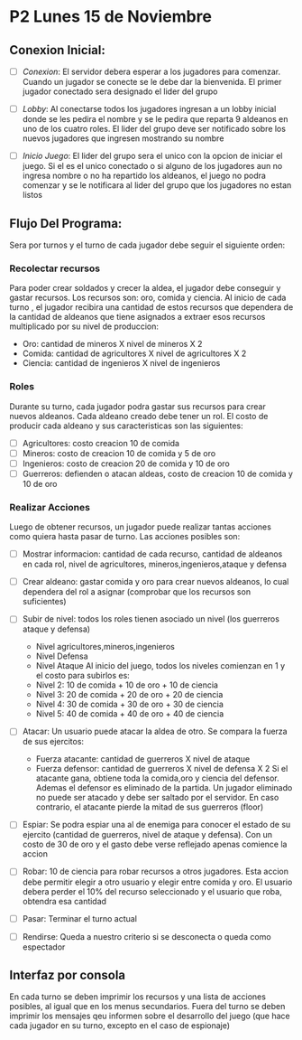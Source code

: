 # P2 Lunes 15 de Noviembre
## Conexion Inicial:

- [ ] *Conexion*: El servidor debera esperar a los jugadores para comenzar. Cuando un jugador se conecte se le debe dar la bienvenida. El primer jugador conectado sera designado el lider del grupo

- [ ] *Lobby*: Al conectarse todos los jugadores ingresan a un lobby inicial donde se les pedira el nombre y se le pedira que reparta 9 aldeanos en uno de los cuatro roles. El lider del grupo deve ser notificado sobre los nuevos jugadores que ingresen mostrando su nombre

- [ ] *Inicio Juego*: El lider del grupo sera el unico con la opcion de iniciar el juego. Si el es el unico conectado o si alguno  de los jugadores aun no ingresa nombre o no ha repartido los aldeanos, el juego no podra comenzar y se le notificara al lider del grupo que los jugadores no estan listos
## Flujo Del Programa:
Sera por turnos y el turno de cada jugador debe seguir el siguiente orden:

### Recolectar recursos
Para poder crear soldados y crecer la aldea, el jugador debe conseguir y gastar recursos. Los recursos son: oro, comida y ciencia. Al inicio de cada turno , el jugador recibira una cantidad de estos recursos que dependera de la cantidad de aldeanos que tiene asignados a extraer esos recursos multiplicado por su nivel de produccion:
* Oro: cantidad de mineros X nivel de mineros X 2
* Comida: cantidad de agricultores X nivel de agricultores X 2
* Ciencia: cantidad de ingenieros X nivel de ingenieros

### Roles
Durante su turno, cada jugador podra gastar sus recursos para crear nuevos aldeanos. Cada aldeano creado debe tener un rol. El costo de producir cada aldeano y sus caracteristicas son las siguientes:
- [ ] Agricultores: costo creacion 10 de comida
- [ ] Mineros: costo de creacion 10 de comida y 5 de oro
- [ ] Ingenieros: costo de creacion 20 de comida y 10 de oro
- [ ] Guerreros: defienden o atacan aldeas, costo de creacion 10 de comida y 10 de oro

### Realizar Acciones
Luego de obtener recursos, un jugador puede realizar tantas acciones como quiera hasta pasar de turno. Las acciones posibles son:
- [ ] Mostrar informacion: cantidad de cada recurso, cantidad de aldeanos en cada rol, nivel de agricultores, mineros,ingenieros,ataque y defensa
- [ ] Crear aldeano: gastar comida y oro para crear nuevos aldeanos, lo cual dependera del rol a asignar (comprobar que los recursos son suficientes)
- [ ] Subir de nivel: todos los roles tienen asociado un nivel (los guerreros ataque y defensa)
    - Nivel agricultores,mineros,ingenieros
    - Nivel Defensa
    - Nivel Ataque
    Al inicio del juego, todos los niveles comienzan en 1 y el costo para subirlos es:
    - Nivel 2: 10 de comida + 10 de oro + 10 de ciencia
    - Nivel 3: 20 de comida + 20 de oro + 20 de ciencia
    - Nivel 4: 30 de comida + 30 de oro + 30 de ciencia
    - Nivel 5: 40 de comida + 40 de oro + 40 de ciencia

- [ ] Atacar: Un usuario puede atacar la aldea de otro. Se compara la fuerza de sus ejercitos:
    - Fuerza atacante: cantidad de guerreros X nivel de ataque
    - Fuerza defensor: cantidad de guerreros X nivel de defensa X 2
    Si el atacante gana, obtiene toda la comida,oro y ciencia del defensor. Ademas el defensor es eliminado de la partida. Un jugador eliminado no puede ser atacado y debe ser saltado por el servidor. En caso contrario, el atacante pierde la mitad de sus guerreros (floor)
- [ ] Espiar: Se podra espiar una al de enemiga para conocer el estado de su ejercito (cantidad de guerreros, nivel de ataque y defensa). Con un costo de 30 de oro y el gasto debe verse reflejado apenas comience la accion
- [ ] Robar: 10 de ciencia para robar recursos a otros jugadores. Esta accion debe permitir elegir a otro usuario y elegir entre comida y oro. El usuario debera perder el 10% del recurso seleccionado y el usuario que roba, obtendra esa cantidad

- [ ] Pasar: Terminar el turno actual
- [ ] Rendirse: Queda a nuestro criterio si se desconecta o queda como espectador

## Interfaz por consola
En cada turno se deben imprimir los recursos y una lista de acciones posibles, al igual que en los menus secundarios. Fuera del turno se deben imprimir los mensajes qeu informen sobre el desarrollo del juego (que hace cada jugador en su turno, excepto en el caso de espionaje)

